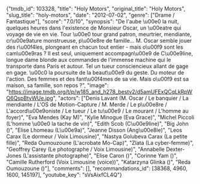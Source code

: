 {"tmdb_id": 103328, "title": "Holy Motors", "original_title": "Holy Motors", "slug_title": "holy-motors", "date": "2012-07-02", "genre": ["Drame / Fantastique"], "score": "7.0/10", "synopsis": "De l'aube \u00e0 la nuit, quelques heures dans l'existence de Monsieur Oscar, un \u00eatre qui voyage de vie en vie. Tour \u00e0 tour grand patron, meurtrier, mendiante, cr\u00e9ature monstrueuse, p\u00e8re de famille...  M. Oscar semble jouer des r\u00f4les, plongeant en chacun tout entier - mais o\u00f9 sont les cam\u00e9ras ?  Il est seul, uniquement accompagn\u00e9 de C\u00e9line, longue dame blonde aux commandes de l'immense machine qui le transporte dans Paris et autour. Tel un tueur consciencieux allant de gage en gage.  \u00c0 la poursuite de la beaut\u00e9 du geste. Du moteur de l'action. Des femmes et des fant\u00f4mes de sa vie.  Mais o\u00f9 est sa maison, sa famille, son repos ?", "image": "https://image.tmdb.org/t/p/w185_and_h278_bestv2/d5amUFExQCqLkRpWQ6QspBtyWUe.jpg", "actors": ["Denis Lavant (M. Oscar / Le banquier / La mendiante / L'OS de Motion-Capture / M. Merde / Le p\u00e8re / L'accord\u00e9oniste / Le tueur / Le tu\u00e9 / Le mourant / L'homme au foyer)", "Eva Mendes (Kay M)", "Kylie Minogue (Eva Grace)", "Michel Piccoli (L'homme \u00e0 la tache de vin)", "Edith Scob (C\u00e9line)", "Big John ()", "Elise Lhomeau (L\u00e9a)", "Jeanne Disson (Ang\u00e8le)", "Leos Carax (Le dormeur / Voix Limousine)", "Nastya Golubeva Carax (La petite fille)", "Reda Oumouzoune (L'acrobate Mo-Cap)", "Zlata (La cyber-femme)", "Geoffrey Carey (Le photographe / Voix Limousine)", "Annabelle Dexter-Jones (L'assistante photographe)", "Elise Caron ()", "Corinne Yam ()", "Camille Rutherford (Voix Limousine (voice))", "Katarzyna Glinka ()", "Reda Oumouzoune ()"], "comments": [], "recommandations_id": [38368, 4960, 1600, 145197], "youtube_key": "sVsAixfCL4Q"}
